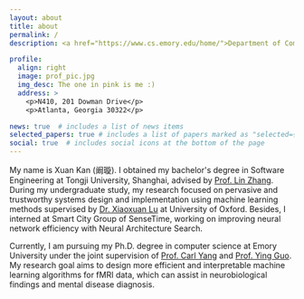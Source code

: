 ```yaml
---
layout: about
title: about
permalink: /
description: <a href="https://www.cs.emory.edu/home/">Department of Computer Science, Emory University</a>

profile:
  align: right
  image: prof_pic.jpg
  img_desc: The one in pink is me :)
  address: >
    <p>N410, 201 Dowman Drive</p>
    <p>Atlanta, Georgia 30322</p>

news: true  # includes a list of news items
selected_papers: true # includes a list of papers marked as "selected={true}"
social: true  # includes social icons at the bottom of the page
---
```


My name is Xuan Kan (阚璇). I obtained my bachelor's degree in Software Engineering at Tongji University, Shanghai, advised by [Prof. Lin Zhang](http://sse.tongji.edu.cn/linzhang/). During my undergraduate study, my research focused on pervasive and trustworthy systems design and implementation using machine learning methods supervised by <a href="https://christopherlu.github.io/">Dr. Xiaoxuan Lu</a> at University of Oxford. Besides, I interned at Smart City Group of SenseTime, working on improving neural network efficiency with Neural Architecture Search. 

Currently, I am pursuing my Ph.D. degree in computer science at Emory University under the joint supervision of <a href="http://www.cs.emory.edu/~jyang71/">Prof. Carl Yang</a> and <a href="https://www.yingguo.us/">Prof. Ying Guo</a>. My research goal aims to design more efficient and interpretable machine learning algorithms for fMRI data, which can assist in neurobiological findings and mental disease diagnosis.